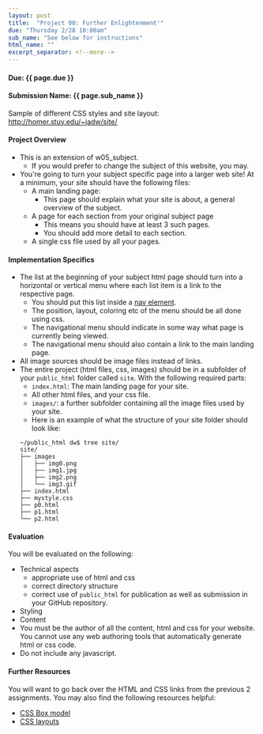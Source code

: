 ```yaml
---
layout: post
title:  "Project 00: Further Enlightenment'"
due: "Thursday 2/28 10:00am"
sub_name: "See below for instructions"
html_name: ""
excerpt_separator: <!--more-->
---
```


#### Due: {{ page.due }}
#### Submission Name: {{ page.sub_name }}
<!--
#### Stuy server link: http://homer.stuy.edu/~YOUR_USERNAME/{{ page.sub_name }}
-->
Sample of different CSS styles and site layout: <http://homer.stuy.edu/~jadw/site/>

#### Project Overview
* This is an extension of w05_subject.
  - If you would prefer to change the subject of this website, you may.
* You're going to turn your subject specific page into a larger web site! At a minimum, your site should have the following files:
  - A main landing page:
    - This page should explain what your site is about, a general overview of the subject.
  - A page for each section from your original subject page
    - This means you should have at least 3 such pages.
    - You should add more detail to each section.
  - A single css file used by all your pages.

#### Implementation Specifics
* The list at the beginning of your subject html page should turn into a horizontal or vertical menu where each list item is a link to the respective page.
  - You should put this list inside a [nav element](https://developer.mozilla.org/en-US/docs/Web/HTML/Element/nav).
  - The position, layout, coloring etc of the menu should be all done using css.
  - The navigational menu should indicate in some way what page is currently being viewed.
  - The navigational menu should also contain a link to the main landing page.
* All image sources should be image files instead of links.
* The entire project (html files, css, images) should be in a subfolder of your `public_html` folder called `site`. With the following required parts:
  - `index.html`: The main landing page for your site.
  - All other html files, and your css file.
  - `images/`: a further subfolder containing all the image files used by your site.
  - Here is an example of what the structure of your site folder should look like:
  ```
  ~/public_html dw$ tree site/
  site/
  ├── images
  │   ├── img0.png
  │   ├── img1.jpg
  │   ├── img2.png
  │   └── img3.gif
  ├── index.html
  ├── mystyle.css
  ├── p0.html
  ├── p1.html
  └── p2.html
  ```

#### Evaluation
You will be evaluated on the following:
- Technical aspects
  - appropriate use of html and css
  - correct directory structure
  - correct use of `public_html` for publication as well as submission in your GitHub repository.
- Styling
- Content
- You must be the author of all the content, html and css for your website. You cannot use any web authoring tools that automatically generate html or css code.
-  Do not include any javascript.

#### Further Resources
You will want to go back over the HTML and CSS links from the previous 2 assignments. You may also find the following resources helpful:
  * [CSS Box model](https://developer.mozilla.org/en-US/docs/Learn/CSS/Building_blocks/The_box_model)
  * [CSS layouts](https://developer.mozilla.org/en-US/docs/Learn/CSS/CSS_layout/Introduction)
